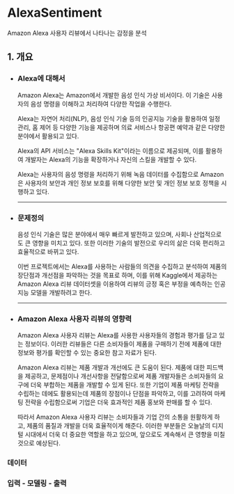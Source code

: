 # AlexaSentiment
Amazon Alexa 사용자 리뷰에서 나타나는 감정을 분석

## 1. 개요

   * ### Alexa에 대해서
   
      Amazon Alexa는 Amazon에서 개발한 음성 인식 가상 비서이다. 이 기술은 사용자의 음성 명령을 이해하고 처리하여 다양한 작업을 수행한다.
   
      Alexa는 자연어 처리(NLP), 음성 인식 기술 등의 인공지능 기술을 활용하여 일정 관리, 홈 제어 등 다양한 기능을 제공하며 의료 서비스나 항공편 예약과 같은 다양한 분야에서 활용되고 있다.
   
      Alexa의 API 서비스는 "Alexa Skills Kit"이라는 이름으로 제공되며, 이를 활용하여 개발자는 Alexa의 기능을 확장하거나 자신의 스킬을 개발할 수 있다.
   
      Alexa는 사용자의 음성 명령을 처리하기 위해 녹음 데이터를 수집함으로 Amazon은 사용자의 보안과 개인 정보 보호를 위해 다양한 보안 및 개인 정보 보호 정책을 시행하고 있다. <hr>
      

   * ### 문제정의
   
      음성 인식 기술은 많은 분야에서 매우 빠르게 발전하고 있으며, 사회나 산업적으로도 큰 영향을 미치고 있다. 또한 이러한 기술의 발전으로 우리의 삶은 더욱 편리하고 효율적으로 바뀌고 있다.
      
      이번 프로젝트에서는 Alexa를 사용하는 사람들의 의견을 수집하고 분석하여 제품의 장단점과 개선점을 파악하는 것을 목표로 하며, 이를 위해 Kaggle에서 제공하는 Amazon Alexa 리뷰 데이터셋을 이용하여 리뷰의 긍정 혹은 부정을 예측하는 인공지능 모델을 개발하려고 한다. <hr>
      

   * ### Amazon Alexa 사용자 리뷰의 영향력
   
      Amazon Alexa 사용자 리뷰는 Alexa를 사용한 사용자들의 경험과 평가를 담고 있는 정보이다. 이러한 리뷰들은 다른 소비자들이 제품을 구매하기 전에 제품에 대한 정보와 평가를 확인할 수 있는 중요한 참고 자료가 된다. 
      
      Amazon Alexa 리뷰는 제품 개발과 개선에도 큰 도움이 된다. 제품에 대한 피드백을 제공하고, 문제점이나 개선사항을 전달함으로써 제품 개발자들은 소비자들의 요구에 더욱 부합하는 제품을 개발할 수 있게 된다. 또한 기업이 제품 마케팅 전략을 수립하는 데에도 활용되는데 제품의 장점이나 단점을 파악하고, 이를 고려하여 마케팅 전략을 수립함으로써 기업은 더욱 효과적인 제품 홍보와 판매를 할 수 있다.
      
      따라서 Amazon Alexa 사용자 리뷰는 소비자들과 기업 간의 소통을 원활하게 하고, 제품의 품질과 개발을 더욱 효율적이게 해준다. 이러한 부분들은 오늘날의 디지털 시대에서 더욱 더 중요한 역할을 하고 있으며, 앞으로도 계속해서 큰 영향을 미칠 것으로 예상된다.

    
   ### 데이터
   
   
   ### 입력 - 모델링 - 출력
   
   
   
